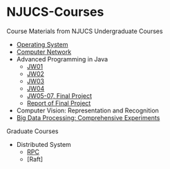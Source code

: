 # NJUCS-Courses
Course Materials from NJUCS Undergraduate Courses
- [Operating System](https://gitee.com/jungle-gym-ac/OperatingSystem)
- [Computer Network](https://gitee.com/jungle-gym-ac/ComputerNetwork)
- Advanced Programming in Java
  - [JW01](https://github.com/jwork-2021-attic/jw01-jungle-gym-ac)
  - [JW02](https://github.com/jwork-2021-attic/jw02-jungle-gym-ac)
  - [JW03](https://github.com/jwork-2021-attic/jw03-jungle-gym-ac)
  - [JW04](https://github.com/jwork-2021-attic/jw04-jungle-gym-ac)
  - [JW05-07, Final Project](https://github.com/jwork-2021-attic/jw05-jungle-gym-ac)
  - [Report of Final Project](https://github.com/jwork-2021-attic/jw08-final-jungle-gym-ac)
- Computer Vision: Representation and Recognition
- [Big Data Processing: Comprehensive Experiments](https://github.com/jungle-gym-ac/NJU-Big-Data)

Graduate Courses
- Distributed System
  - [RPC](https://github.com/jungle-gym-ac/NJU-DisSys-Go-RPC)
  - [Raft]
